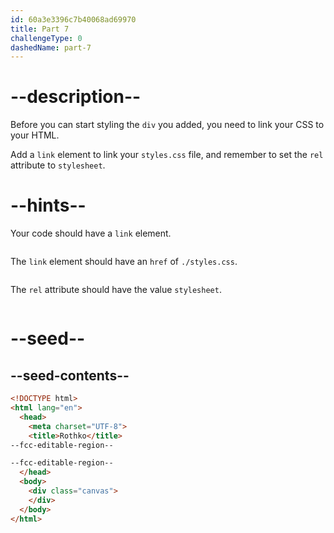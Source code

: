 ```yaml
---
id: 60a3e3396c7b40068ad69970
title: Part 7
challengeType: 0
dashedName: part-7
---
```


# --description--

Before you can start styling the `div` you added, you need to link your CSS to your HTML.

Add a `link` element to link your `styles.css` file, and remember to set the `rel` attribute to `stylesheet`.

# --hints--

Your code should have a `link` element.

```js

```

The `link` element should have an `href` of `./styles.css`.

```js

```

The `rel` attribute should have the value `stylesheet`.

```js

```

# --seed--

## --seed-contents--

```html
<!DOCTYPE html>
<html lang="en">
  <head>
    <meta charset="UTF-8">
    <title>Rothko</title>
--fcc-editable-region--

--fcc-editable-region--
  </head>
  <body>
    <div class="canvas">
    </div>
  </body>
</html>
```
